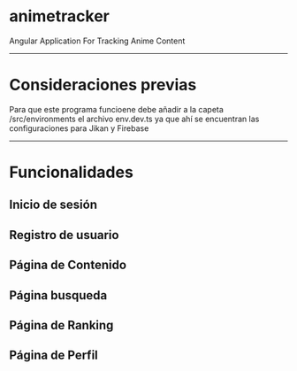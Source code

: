 # animetracker
Angular Application For Tracking Anime Content

--- 
# Consideraciones previas

Para que este programa funcioene debe añadir a la capeta /src/environments el archivo env.dev.ts ya que ahí se encuentran las configuraciones para Jikan y Firebase

---

# Funcionalidades

## Inicio de sesión
## Registro de usuario
## Página de Contenido
## Página busqueda
## Página de Ranking
## Página de Perfil
